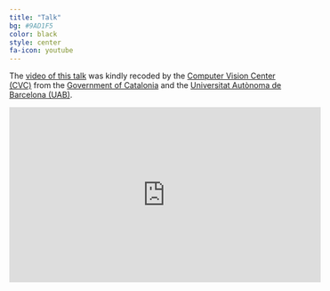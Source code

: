 ```yaml
---
title: "Talk"
bg: #9AD1F5
color: black
style: center
fa-icon: youtube
---
```


The [video of this talk](http://www.cvc.uab.es/?page_id=113) was kindly recoded by the [Computer Vision Center (CVC)](http://www.cvc.uab.cat/) from the [Government of Catalonia](https://governrepublica.org/) and the [Universitat Autònoma de Barcelona (UAB)](http://www.uab.cat/).

<iframe width="560" height="315" src="https://www.youtube.com/embed/rNjxeZHahVw" frameborder="0" allow="autoplay; encrypted-media" allowfullscreen></iframe>
